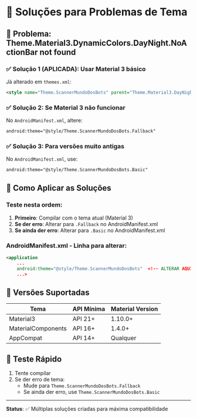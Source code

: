 # 🔧 Soluções para Problemas de Tema

## 🎯 Problema: Theme.Material3.DynamicColors.DayNight.NoActionBar not found

### ✅ Solução 1 (APLICADA): Usar Material 3 básico
Já alterado em `themes.xml`:
```xml
<style name="Theme.ScannerMundoDosBots" parent="Theme.Material3.DayNight.NoActionBar">
```

### ✅ Solução 2: Se Material 3 não funcionar
No `AndroidManifest.xml`, altere:
```xml
android:theme="@style/Theme.ScannerMundoDosBots.Fallback"
```

### ✅ Solução 3: Para versões muito antigas
No `AndroidManifest.xml`, use:
```xml
android:theme="@style/Theme.ScannerMundoDosBots.Basic"
```

## 🔄 Como Aplicar as Soluções

### Teste nesta ordem:

1. **Primeiro**: Compilar com o tema atual (Material 3)
2. **Se der erro**: Alterar para `.Fallback` no AndroidManifest.xml
3. **Se ainda der erro**: Alterar para `.Basic` no AndroidManifest.xml

### AndroidManifest.xml - Linha para alterar:
```xml
<application
    ...
    android:theme="@style/Theme.ScannerMundoDosBots"  <!-- ALTERAR AQUI SE NECESSÁRIO -->
    ...>
```

## 📱 Versões Suportadas

| Tema | API Mínima | Material Version |
|------|------------|-----------------|
| Material3 | API 21+ | 1.10.0+ |
| MaterialComponents | API 16+ | 1.4.0+ |
| AppCompat | API 14+ | Qualquer |

## 🚀 Teste Rápido

1. Tente compilar
2. Se der erro de tema:
   - Mude para `Theme.ScannerMundoDosBots.Fallback`
   - Se ainda der erro, use `Theme.ScannerMundoDosBots.Basic`

---

**Status**: ✅ Múltiplas soluções criadas para máxima compatibilidade